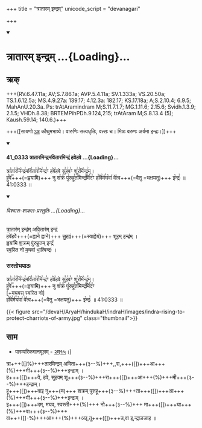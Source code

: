 +++
title = "त्रातारम् इन्द्रम्"
unicode_script = "devanagari"

+++
<div class="js_include" includetitle="false" newlevelforh1="1" unfilled url="/vedAH_sAma/paravastu-saama/devaH/indraH/trAtAram-indram/">
<details open><summary><h1>त्रातारम् इन्द्रम् ...{Loading}...</h1></summary>

## ऋक्
+++(RV.6.47.11a; AV;S.7.86.1a; AVP.5.4.11a; SV.1.333a; VS.20.50a; TS.1.6.12.5a; MS.4.9.27a: 139.17; 4.12.3a: 182.17; KS.17.18a; A;S.2.10.4; 6.9.5; MahAnU.20.3a. Ps: trAtAramindram M;S.11.7.1.7; MG.1.11.6; 2.15.6; Svidh.1.3.9; 2.1.5; VHDh.8.38; BRTEMPihPDh.9.124,215; trAtAram M;S.8.13.4 (5); Kaush.59.14; 140.6.)+++

+++([सायणो [ऽत्र](https://archive.org/details/SamaVedaSanhitaWithSayanabhashyaVolume1SatyavrataSamasrami1874bis_201804/page/n737) कौथुमभाष्ये। वारुणिः सत्यधृतिः, वत्सः च। मित्रः वरुणः अर्यमा इन्द्रः।])+++

<div class="js_include" includetitle="false" newlevelforh1="3" unfilled="" url="/vedAH_sAma/kauthumam/saMhitA/vishvAsa-prastutiH/1_pUrvArchikaH/4/1/41_0333_trAtAramindramavitAramindraM_havehave.md">
<details open><summary><h4>41_0333 त्रातारमिन्द्रमवितारमिन्द्रं हवेहवे ...{Loading}...</h4></summary>

त्रा꣣ता꣢र꣣मि꣡न्द्र꣢मवि꣣ता꣢र꣣मि꣢न्द्र꣣ꣳ ह꣡वे꣢हवे सु꣣ह꣢व꣣ꣳ शू꣢र꣣मि꣡न्द्र꣢म्।  
हु꣣वे꣢꣫+++(=ह्वयामि)+++ नु श꣣क्रं꣡ पु꣢रुहू꣣त꣡मिन्द्र꣢꣯मि꣣द꣢ꣳ
ह꣣वि꣢र्म꣣घ꣡वा꣢ वे꣣त्व+++(=वैतु =भक्षयतु)+++ इ꣡न्द्रः꣢  ॥ 41:0333 ॥



<div class="js_include" newlevelforh1="2" title="विश्वास-शाकल-प्रस्तुतिः" unfilled="" url="/vedAH_Rk/shAkalam/saMhitA/vishvAsa-prastutiH/06/047/11_trAtAramindramavitAramindraM_havehave.md">
<details open><summary><h6>विश्वास-शाकल-प्रस्तुतिः ...{Loading}...</h6></summary>


त्रा॒तार॑म् इन्द्र॑म् अवि॒तार॑म् इन्द्रं  
हवे॑हवेे+++(=ह्वाने ह्वाने)+++ सु॒हवं॒+++(=स्वाह्वेयं)+++  शूर॒म् इन्द्र॑म् ।  
ह्वया॑मि श॒क्रम् पु॑रुहू॒तम् इन्द्रं॑  
स्व॒स्ति नो॑ म॒घवा॑ धा॒त्विन्द्रः॑ ।

</details>
</div>
</details>
</div>  

### सस्तोभपाठः
त्रा꣣ता꣢र꣣मि꣡न्द्र꣢मवि꣣ता꣢र꣣मि꣢न्द्र꣣ꣳ ह꣡वे꣢हवे सु꣣ह꣢व꣣ꣳ शू꣢र꣣मि꣡न्द्र꣢म्।  
हु꣣वे꣢꣫+++(=ह्वयामि)+++ नु श꣣क्रं꣡ पु꣢रुहू꣣त꣡मिन्द्र꣢꣯मि꣣द꣢ꣳ  
[+मघवस् स्वस्ति नो]  
ह꣣वि꣢र्म꣣घ꣡वा꣢ वे꣣त्व+++(=वैतु =भक्षयतु)+++ इ꣡न्द्रः꣢ ॥ 41:0333 ॥


{{< figure src="/devaH/AryaH/hindukaH/indraH/images/indra-rising-to-protect-charriots-of-army.jpg"  class="thumbnail">}}


## साम
- पारम्परिकगानमूलम् - [२म्१५](https://archive.org/stream/sAmaveda-jaiminIya-paravastu-paramparA-docs/UDAKA%20SAANTHI%20SAAMAANI#page/n2/mode/1up&sa=D&ust=1542425956390000)।]
<div caption="रामानुजार्यः 1974 " class="audioEmbed" src="https://archive
.org/download/jaiminIya-sAma-gAna-paravastu-tradition-rAmAnuja/trAtAram-indram.mp3"></div>
<div caption="गोपालार्यः 2015  " class="audioEmbed" src="https://archive
.org/download/jaiminIya-sAma-gAna-paravastu-tradition-gopAla-2015/trAtAram-indram.mp3"></div>
<div caption="गोपाल-विश्वासयोर् अनुवचनम् 2018 1x" class="audioEmbed" src="https://archive
.org/download/jaiminIya-sAma-gAna-paravastu-tradition-anuvachanam-gopAla-vishvAsa-2018/trAtAram-indram.mp3"></div>
<div caption="गोपाल-विश्वासयोर् अनुवचनम् 2018 1.5x" class="audioEmbed" src="https://archive
.org/download/jaiminIya-sAma-gAna-paravastu-tradition-anuvachanam-gopAla-vishvAsa-2018-150p-speed/trAtAram-indram.mp3"></div>

त्रा+++([]%)+++तारमिन्द्रम् अविता+++(३--%)+++,,रा,+++([])+++आ+++(%)+++मी+++(३--%)+++इन्द्राम् ।  
ह+++([])+++वे, हवे, सुहवम् शू+++(३--%)+++रा+++([])+++आ+++(%)+++मी+++(३--%)+++इन्द्राम्।  
हू+++([])+++वाइ नु+++(~~न~~)+++ शक्रम् पुरुहू+++(३--%)+++ता+++([])+++आ+++(%)+++मी+++(३--%)+++इन्द्राम् ।  
इ+++([])+++दम्, मघव, स्वस्ती+++(%)+++ नो+++(३--%)+++ मा+++([])+++घा+++(%)+++वा+++(३--%)+++  
वा+++([]-%)+++आ+++(%)+++अइ,तू+++([])+++उ,वा इ,न्द्राङङाह ॥
</details>
</div>
